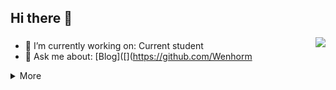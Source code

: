 ## Hi there 👋

<a href="#">  
<img align="right" src="https://github-readme-stats.vercel.app/api?username=Wenhorm&theme=onedark" />
</a>

### 

- 🔭 I’m currently working on: Current student
- 💬 Ask me about: [Blog]([](https://github.com/Wenhorm

<details markdown='1'><summary>More</summary>

### 🔧 **Most Used Developing Tools&Platforms**

![](https://img.shields.io/badge/System-Windows10-0078d6?style=flat-square&logo=windows&logoColor=fff)
![](https://img.shields.io/badge/IDE-Visual%20Studio%20Code-007acc?style=flat-square&logo=visual-studio-code&logoColor=fff)

### 🌟 **My skills**

![](https://img.shields.io/badge/-C-f05032?style=flat-square&logo=C&logoColor=fff)
![](https://img.shields.io/badge/-Python-3776ab?style=flat-square&logo=Python&logoColor=fff)
![](https://img.shields.io/badge/-Go-00ADD8?style=flat-square&logo=Go&logoColor=fff)
![](https://img.shields.io/badge/-JavaScript-F7DF1E?style=flat-square&logo=JavaScript&logoColor=fff)
![](https://img.shields.io/badge/-Git-f05032?style=flat-square&logo=git&logoColor=fff)

### 🌱 **Next Plans**

![](https://img.shields.io/badge/-Linux-fcc624?style=flat-square&logo=Linux&logoColor=fff)
![](https://img.shields.io/badge/-Vue-4fc08d?style=flat-square&logo=Vue.js&logoColor=fff)
![](https://img.shields.io/badge/-Java-007396?style=flat-square&logo=Java&logoColor=fff)


</details>
